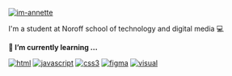 <a href="https://imgbb.com/"><img src="https://i.ibb.co/vxkGZCh/im-annette.png" alt="im-annette" border="0"></a>
<p>I'm a student at Noroff school of technology and digital media 💻</p>

<b>🌱 I’m currently learning ...</b>

<a href="https://imgbb.com/"><img src="https://i.ibb.co/4VqYHSG/html.png" alt="html" border="0"></a>
<a href="https://imgbb.com/"><img src="https://i.ibb.co/GFg4F8p/javascript.png" alt="javascript" border="0"></a>
<a href="https://imgbb.com/"><img src="https://i.ibb.co/5FVpzDK/css3.png" alt="css3" border="0"></a>
<a href="https://imgbb.com/"><img src="https://i.ibb.co/R7HWBbD/figma.png" alt="figma" border="0"></a>
<a href="https://imgbb.com/"><img src="https://i.ibb.co/0QD5Zk6/visual.png" alt="visual" border="0"></a>

<!--
**Queenen/Queenen** is a ✨ _special_ ✨ repository because its `README.md` (this file) appears on your GitHub profile.

Here are some ideas to get you started:

- 🔭 I’m currently working on ...
- 🌱 I’m currently learning ...
- 👯 I’m looking to collaborate on ...
- 🤔 I’m looking for help with ...
- 💬 Ask me about ...
- 📫 How to reach me: ...
- 😄 Pronouns: ...
- ⚡ Fun fact: ...
-->
